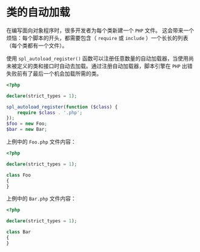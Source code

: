 # 类的自动加载

在编写面向对象程序时，很多开发者为每个类新建一个 `PHP` 文件。 这会带来一个烦恼：每个脚本的开头，都需要包含（ `require` 或 `include` ）一个长长的列表（每个类都有一个文件）。

使用 `spl_autoload_register()` 函数可以注册任意数量的自动加载器，当使用尚未被定义的类和接口时自动去加载。通过注册自动加载器，脚本引擎在 `PHP` 出错失败前有了最后一个机会加载所需的类。

```php
<?php

declare(strict_types = 1);

spl_autoload_register(function ($class) {
    require $class . '.php';
});
$foo = new Foo;
$bar = new Bar;

```

上例中的 `Foo.php` 文件内容：

```php
<?php

declare(strict_types = 1);

class Foo
{
}

```

上例中的 `Bar.php` 文件内容：

```php
<?php

declare(strict_types = 1);

class Bar
{
}

```

